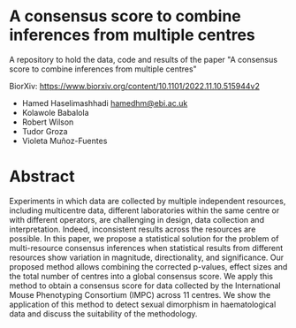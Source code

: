 # A consensus score to combine inferences from multiple centres
A repository to hold the data, code and results of the paper "A consensus score to combine inferences from multiple centres"

BiorXiv: https://www.biorxiv.org/content/10.1101/2022.11.10.515944v2

* Hamed Haselimashhadi <hamedhm@ebi.ac.uk>
* Kolawole Babalola
* Robert Wilson
* Tudor Groza
* Violeta Muñoz-Fuentes 

# Abstract
Experiments in which data are collected by multiple independent resources, including multicentre data, different laboratories within the same centre or with different operators, are challenging in design, data collection and interpretation. Indeed, inconsistent results across the resources are possible. In this paper, we propose a statistical solution for the problem of multi-resource consensus inferences when statistical results from different resources show variation in magnitude, directionality, and significance. Our proposed method allows combining the corrected p-values, effect sizes and the total number of centres into a global consensus score. We apply this method to obtain a consensus score for data collected by the International Mouse Phenotyping Consortium (IMPC) across 11 centres. We show the application of this method to detect sexual dimorphism in haematological data and discuss the suitability of the methodology. 
